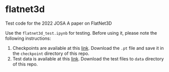 # flatnet3d
Test code for the 2022 JOSA A paper on FlatNet3D

Use the ```flatnet3d_test.ipynb``` for testing. Before using it, please note the following instructions:
1. Checkpoints are available at this [link](https://www.dropbox.com/s/d72bskg1swxaaal/model_2dunet_50dB_reg_50.pt?dl=0). Download the ```.pt``` file and save it in the ```checkpoint``` directory of this repo.
2. Test data is available at this [link](https://www.dropbox.com/sh/3u2oe8gscj38hx8/AADIUhmPK0qTmsOHqnwX_jrRa?dl=0). Download the test files to ```data``` directory of this repo.
